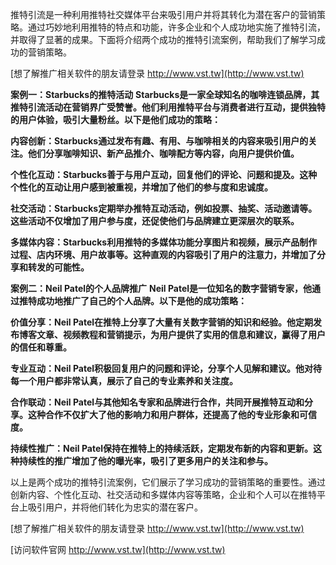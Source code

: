 推特引流是一种利用推特社交媒体平台来吸引用户并将其转化为潜在客户的营销策略。通过巧妙地利用推特的特点和功能，许多企业和个人成功地实施了推特引流，并取得了显著的成果。下面将介绍两个成功的推特引流案例，帮助我们了解学习成功的营销策略。

[想了解推广相关软件的朋友请登录 http://www.vst.tw](http://www.vst.tw)

**案例一：Starbucks的推特活动**
**Starbucks是一家全球知名的咖啡连锁品牌，其推特引流活动在营销界广受赞誉。他们利用推特平台与消费者进行互动，提供独特的用户体验，吸引大量粉丝。以下是他们成功的策略：**

**内容创新：Starbucks通过发布有趣、有用、与咖啡相关的内容来吸引用户的关注。他们分享咖啡知识、新产品推介、咖啡配方等内容，向用户提供价值。**

**个性化互动：Starbucks善于与用户互动，回复他们的评论、问题和提及。这种个性化的互动让用户感到被重视，并增加了他们的参与度和忠诚度。**

**社交活动：Starbucks定期举办推特互动活动，例如投票、抽奖、活动邀请等。这些活动不仅增加了用户参与度，还促使他们与品牌建立更深层次的联系。**

**多媒体内容：Starbucks利用推特的多媒体功能分享图片和视频，展示产品制作过程、店内环境、用户故事等。这种直观的内容吸引了用户的注意力，并增加了分享和转发的可能性。**

**案例二：Neil Patel的个人品牌推广**
**Neil Patel是一位知名的数字营销专家，他通过推特成功地推广了自己的个人品牌。以下是他的成功策略：**

**价值分享：Neil Patel在推特上分享了大量有关数字营销的知识和经验。他定期发布博客文章、视频教程和营销提示，为用户提供了实用的信息和建议，赢得了用户的信任和尊重。**

**专业互动：Neil Patel积极回复用户的问题和评论，分享个人见解和建议。他对待每一个用户都非常认真，展示了自己的专业素养和关注度。**

**合作联动：Neil Patel与其他知名专家和品牌进行合作，共同开展推特互动和分享。这种合作不仅扩大了他的影响力和用户群体，还提高了他的专业形象和可信度。**

**持续性推广：Neil Patel保持在推特上的持续活跃，定期发布新的内容和更新。这种持续性的推广增加了他的曝光率，吸引了更多用户的关注和参与。**

以上是两个成功的推特引流案例，它们展示了学习成功的营销策略的重要性。通过创新内容、个性化互动、社交活动和多媒体内容等策略，企业和个人可以在推特平台上吸引用户，并将他们转化为忠实的潜在客户。

[想了解推广相关软件的朋友请登录 http://www.vst.tw](http://www.vst.tw)


[访问软件官网 http://www.vst.tw](http://www.vst.tw)
